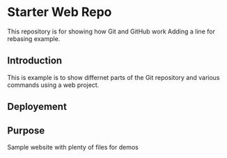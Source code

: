 # Starter Web Repo

This repository is for showing how Git and GitHub work
Adding a line for rebasing example.


## Introduction

This is example is to show differnet parts of the Git repository and various commands using a web project.

## Deployement

## Purpose

Sample website with plenty of files for demos